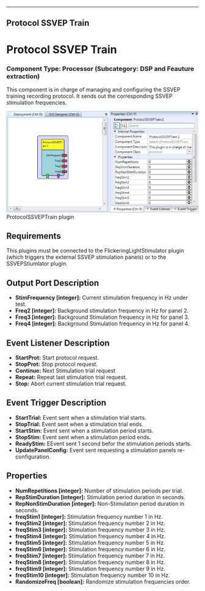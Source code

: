   
---
Protocol SSVEP Train
---

# Protocol SSVEP Train

### Component Type: Processor (Subcategory: DSP and Feauture extraction)

This component is in charge of managing and configuring the SSVEP training recording protocol. It sends out the corresponding SSVEP stimulation frequencies.

![Screenshot: ProtocolSSVEPTrain plugin](img/ProtocolSSVEPTrain.jpg "Screenshot: ProtocolSSVEPTrain plugin")  
ProtocolSSVEPTrain plugin

## Requirements

This plugins must be connected to the FlickeringLightStimulator plugin (which triggers the external SSVEP stimulation panels) or to the SSVEPStiumlator plugin.

## Output Port Description

*   **StimFrequency \[integer\]:** Current stimulation frequency in Hz under test.
*   **Freq2 \[integer\]:** Background stimulation frequency in Hz for panel 2.
*   **Freq3 \[integer\]:** Background Stimulation frequency in Hz for panel 3.
*   **Freq4 \[integer\]:** Background Stimulation frequency in Hz for panel 4.

## Event Listener Description

*   **StartProt:** Start protocol request.
*   **StopProt:** Stop protocol request.
*   **Continue:** Next Stimulation trial request
*   **Repeat:** Repeat last stimulation trial request.
*   **Stop:** Abort current stimulation trial request.

## Event Trigger Description

*   **StartTrial:** Event sent when a stimulation trial starts.
*   **StopTrial:** Event sent when a stimulation trial ends.
*   **StartStim:** Event sent when a stimulation period starts.
*   **StopStim:** Event sent when a stimulation period ends.
*   **ReadyStim:** EEvent sent 1 second befor the stimulation periods starts.
*   **UpdatePanelConfig:** Event sent requesting a stimulation panels re-configuration.

## Properties

*   **NumRepetitions \[integer\]:** Number of stimulation periods per trial.
*   **RepStimDuration \[integer\]:** Stimulation period duration in seconds.
*   **RepNonStimDuration \[integer\]:** Non-Stimulation period duration in seconds.
*   **freqStim1 \[integer\]:** Stimulation frequency number 1 in Hz.
*   **freqStim2 \[integer\]:** Stimulation frequency number 2 in Hz.
*   **freqStim3 \[integer\]:** Stimulation frequency number 3 in Hz.
*   **freqStim4 \[integer\]:** Stimulation frequency number 4 in Hz.
*   **freqStim5 \[integer\]:** Stimulation frequency number 5 in Hz.
*   **freqStim6 \[integer\]:** Stimulation frequency number 6 in Hz.
*   **freqStim7 \[integer\]:** Stimulation frequency number 7 in Hz.
*   **freqStim8 \[integer\]:** Stimulation frequency number 8 in Hz.
*   **freqStim9 \[integer\]:** Stimulation frequency number 9 in Hz.
*   **freqStim10 \[integer\]:** Stimulation frequency number 10 in Hz.
*   **RandomizeFreq \[boolean\]:** Randomize stimulation frequencies order.